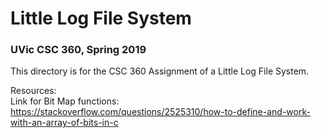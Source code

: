 # Little Log File System
### UVic CSC 360, Spring 2019

This directory is for the CSC 360 Assignment of a Little Log File System.


Resources:\
Link for Bit Map functions:
https://stackoverflow.com/questions/2525310/how-to-define-and-work-with-an-array-of-bits-in-c
